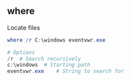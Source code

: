 ## where

Locate files

```powershell
where /r C:\windows eventvwr.exe

# Options
/r	# Search recursively
c:\windows	# Starting path
eventvwr.exe	# String to search for
```

